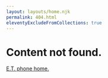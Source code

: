```yaml
---
layout: layouts/home.njk
permalink: 404.html
eleventyExcludeFromCollections: true
---
```

# Content not found.

<a href="{{ '/' | url }}">E.T. phone home.</a>